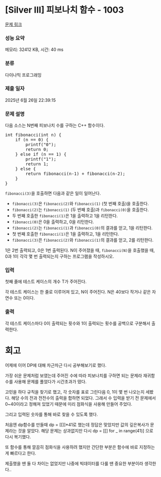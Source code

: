 # [Silver III] 피보나치 함수 - 1003 

[문제 링크](https://www.acmicpc.net/problem/1003) 

### 성능 요약

메모리: 32412 KB, 시간: 40 ms

### 분류

다이나믹 프로그래밍

### 제출 일자

2025년 6월 26일 22:39:15

### 문제 설명

<p>다음 소스는 N번째 피보나치 수를 구하는 C++ 함수이다.</p>

<pre>int fibonacci(int n) {
    if (n == 0) {
        printf("0");
        return 0;
    } else if (n == 1) {
        printf("1");
        return 1;
    } else {
        return fibonacci(n‐1) + fibonacci(n‐2);
    }
}
</pre>

<p><code>fibonacci(3)</code>을 호출하면 다음과 같은 일이 일어난다.</p>

<ul>
	<li><code>fibonacci(3)</code>은 <code>fibonacci(2)</code>와 <code>fibonacci(1)</code> (첫 번째 호출)을 호출한다.</li>
	<li><code>fibonacci(2)</code>는 <code>fibonacci(1)</code> (두 번째 호출)과 <code>fibonacci(0)</code>을 호출한다.</li>
	<li>두 번째 호출한 <code>fibonacci(1)</code>은 1을 출력하고 1을 리턴한다.</li>
	<li><code>fibonacci(0)</code>은 0을 출력하고, 0을 리턴한다.</li>
	<li><code>fibonacci(2)</code>는 <code>fibonacci(1)</code>과 <code>fibonacci(0)</code>의 결과를 얻고, 1을 리턴한다.</li>
	<li>첫 번째 호출한 <code>fibonacci(1)</code>은 1을 출력하고, 1을 리턴한다.</li>
	<li><code>fibonacci(3)</code>은 <code>fibonacci(2)</code>와 <code>fibonacci(1)</code>의 결과를 얻고, 2를 리턴한다.</li>
</ul>

<p>1은 2번 출력되고, 0은 1번 출력된다. N이 주어졌을 때, <code>fibonacci(N)</code>을 호출했을 때, 0과 1이 각각 몇 번 출력되는지 구하는 프로그램을 작성하시오.</p>

### 입력 

 <p>첫째 줄에 테스트 케이스의 개수 T가 주어진다.</p>

<p>각 테스트 케이스는 한 줄로 이루어져 있고, N이 주어진다. N은 40보다 작거나 같은 자연수 또는 0이다.</p>

### 출력 

 <p>각 테스트 케이스마다 0이 출력되는 횟수와 1이 출력되는 횟수를 공백으로 구분해서 출력한다.</p>

# 회고

어제에 이어 DP에 대해 차근차근 다시 공부해보기로 했다.

가장 쉬운 문제처럼 보였는데 주어진 수에 따라 피보나치를 구하면 되는 문제라 재귀함수를 사용해 문제를 풀었다가 시간초과가 떴다.

고민을 하다 규칙을 찾기로 했고, 각 숫자를 표로 그린다음 0, 1이 몇 번 나오는지 세봤다. 해당 수의 전과 전전수의 출력을 합하면 되었다. 그래서 수 입력을 받기 전 문제에서 0~40이라고 정해져 있었기 때문에 미리 점화식을 사용해 만들어 주었다.

그리고 입력된 숫자를 통해 바로 찾을 수 있도록 했다.

처음엔 dp함수를 만들때 dp = [[]]*41로 했는데 정답은 맞았지만 값의 깊은복사가 문제라는 것을 알았다. 해당 문제는 상과없지만 다시 dp = [[] for _ in range(41)] 으로 다시 복기했다.

또 함수를 통해 깔끔히 점화식을 사용하려 했지만 간단한 부분은 함수에 바로 지정하는 게 빠르다고 한다.

제출했을 땐 둘 다 차이는 없었지만 나중에 빅데이터를 다룰 땐 중요한 부분이라 생각한다..
